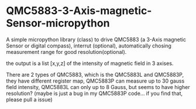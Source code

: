 # QMC5883-3-Axis-magnetic-Sensor-micropython
A simple micropython library (class) to drive QMC5883 (a 3-Axis magnetic Sensor or digital compass), interrut (optional), automatically chosing measurement range for good resolution(optional).

the output is a list [x,y,z] of the intensity of magnetic field in 3 axises.

There are 2 types of QMC5883, which is the QMC5883L and QMC5883P, they have different register map, QMC5883P can measure up to 30 gauss field intensity, QMC5883L can only up to 8 Gauss, but seems to have higher resolution? (maybe is just a bug in my QMC5883P code... if you find that, please pull a issue)
